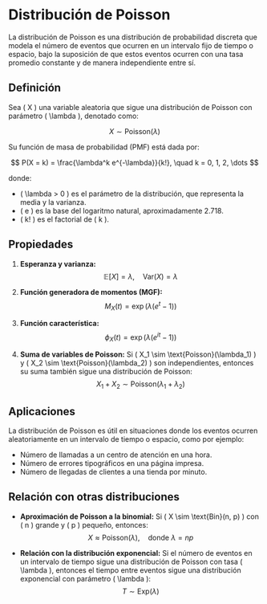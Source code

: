 # Distribución de Poisson

La distribución de Poisson es una distribución de probabilidad discreta que modela el número de eventos que ocurren en un intervalo fijo de tiempo o espacio, bajo la suposición de que estos eventos ocurren con una tasa promedio constante y de manera independiente entre sí.

## Definición

Sea \( X \) una variable aleatoria que sigue una distribución de Poisson con parámetro \( \lambda \), denotado como:

$$ X \sim \text{Poisson}(\lambda) $$

Su función de masa de probabilidad (PMF) está dada por:

$$ P(X = k) = \frac{\lambda^k e^{-\lambda}}{k!}, \quad k = 0, 1, 2, \dots $$

donde:
- \( \lambda > 0 \) es el parámetro de la distribución, que representa la media y la varianza.
- \( e \) es la base del logaritmo natural, aproximadamente 2.718.
- \( k! \) es el factorial de \( k \).

## Propiedades

1. **Esperanza y varianza:**
   $$ \mathbb{E}[X] = \lambda, \quad \text{Var}(X) = \lambda $$

2. **Función generadora de momentos (MGF):**
   $$ M_X(t) = \exp(\lambda (e^t - 1)) $$

3. **Función característica:**
   $$ \phi_X(t) = \exp(\lambda (e^{it} - 1)) $$

4. **Suma de variables de Poisson:**
   Si \( X_1 \sim \text{Poisson}(\lambda_1) \) y \( X_2 \sim \text{Poisson}(\lambda_2) \) son independientes, entonces su suma también sigue una distribución de Poisson:
   $$ X_1 + X_2 \sim \text{Poisson}(\lambda_1 + \lambda_2) $$

## Aplicaciones

La distribución de Poisson es útil en situaciones donde los eventos ocurren aleatoriamente en un intervalo de tiempo o espacio, como por ejemplo:
- Número de llamadas a un centro de atención en una hora.
- Número de errores tipográficos en una página impresa.
- Número de llegadas de clientes a una tienda por minuto.

## Relación con otras distribuciones

- **Aproximación de Poisson a la binomial:** Si \( X \sim \text{Bin}(n, p) \) con \( n \) grande y \( p \) pequeño, entonces:
  $$ X \approx \text{Poisson}(\lambda), \quad \text{donde } \lambda = np $$

- **Relación con la distribución exponencial:** Si el número de eventos en un intervalo de tiempo sigue una distribución de Poisson con tasa \( \lambda \), entonces el tiempo entre eventos sigue una distribución exponencial con parámetro \( \lambda \):
  $$ T \sim \text{Exp}(\lambda) $$
